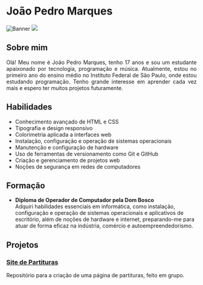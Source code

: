 

# João Pedro Marques

![Banner](https://github.com/xjoaopedrox/xjoaopedrox/assets/165079313/2a221c35-6317-4455-b9bf-8678a3624cb7)
<a href="https://github.com/xjoaopedrox">
    <img src="https://github.com/xjoaopedrox/xjoaopedrox/assets/165079313/2a221c35-6317-4455-b9bf-8678a3624cb7">
</a>

## Sobre mim

<p align="justify">
  Olá! Meu nome é João Pedro Marques, tenho 17 anos e sou um estudante apaixonado por tecnologia, programação e música. Atualmente, estou no primeiro ano do ensino médio no Instituto Federal de São Paulo, onde estou estudando programação. Tenho grande interesse em aprender cada vez mais e espero ter muitos projetos futuramente.
</p>

## Habilidades

- Conhecimento avançado de HTML e CSS
- Tipografia e design responsivo
- Colorimetria aplicada a interfaces web
- Instalação, configuração e operação de sistemas operacionais
- Manutenção e configuração de hardware
- Uso de ferramentas de versionamento como Git e GitHub
- Criação e gerenciamento de projetos web
- Noções de segurança em redes de computadores

## Formação

- **Diploma de Operador de Computador pela Dom Bosco**  
Adquiri habilidades essenciais em informática, como instalação, configuração e operação de sistemas operacionais e aplicativos de escritório, além de noções de hardware e internet, preparando-me para atuar de forma eficaz na indústria, comércio e autoempreendedorismo.

## Projetos

### [Site de Partituras](https://github.com/TeamRocket69/site)
Repositório para a criação de uma página de partituras, feito em grupo.

